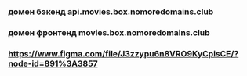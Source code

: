 ### домен бэкенд api.movies.box.nomoredomains.club
### домен фронтенд movies.box.nomoredomains.club
### https://www.figma.com/file/J3zzypu6n8VRO9KyCpisCE/?node-id=891%3A3857
